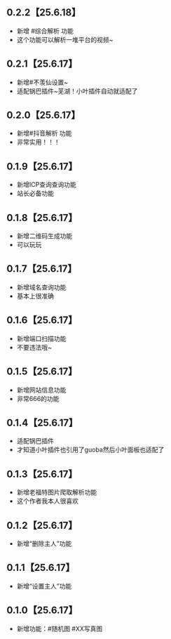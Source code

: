 ## 0.2.2【25.6.18】
- 新增 #综合解析 功能
- 这个功能可以解析一堆平台的视频~
## 0.2.1【25.6.17】
- 新增#不羡仙设置~
- 适配锅巴插件~芜湖！小叶插件自动就适配了
## 0.2.0【25.6.17】
- 新增#抖音解析 功能
- 非常实用！！！    
## 0.1.9【25.6.17】
- 新增ICP查询查询功能
- 站长必备功能
## 0.1.8【25.6.17】
-  新增二维码生成功能
- 可以玩玩
## 0.1.7【25.6.17】
- 新增域名查询功能
- 基本上很准确
## 0.1.6【25.6.17】
-  新增端口扫描功能
- 不要违法哦~
## 0.1.5【25.6.17】
- 新增网站信息功能
- 非常666的功能
## 0.1.4【25.6.17】
- 适配锅巴插件
- 才知道小叶插件也引用了guoba然后小叶面板也适配了
## 0.1.3【25.6.17】
- 新增老福特图片爬取解析功能
- 这个作者我本人很喜欢
## 0.1.2【25.6.17】
- 新增“删除主人”功能
## 0.1.1【25.6.17】
- 新增“设置主人”功能
## 0.1.0【25.6.17】
- 新增功能：#随机图 #XX写真图
